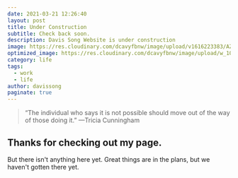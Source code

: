 ```yaml
---
date: 2021-03-21 12:26:40
layout: post
title: Under Construction
subtitle: Check back soon. 
description: Davis Song Website is under construction
image: https://res.cloudinary.com/dcavyfbnw/image/upload/v1616223383/AZ7I0792_koqb0s.jpg
optimized_image: https://res.cloudinary.com/dcavyfbnw/image/upload/w_1000,ar_16:9,c_fill,g_auto,e_sharpen/v1616223383/AZ7I0792_koqb0s.jpg
category: life
tags:
  - work
  - life
author: davissong
paginate: true
---
```



> “The individual who says it is not possible should move out of the way of those doing it.” —Tricia Cunningham

## Thanks for checking out my page. 

But there isn't anything here yet. Great things are in the plans, but we haven't gotten there yet. 














